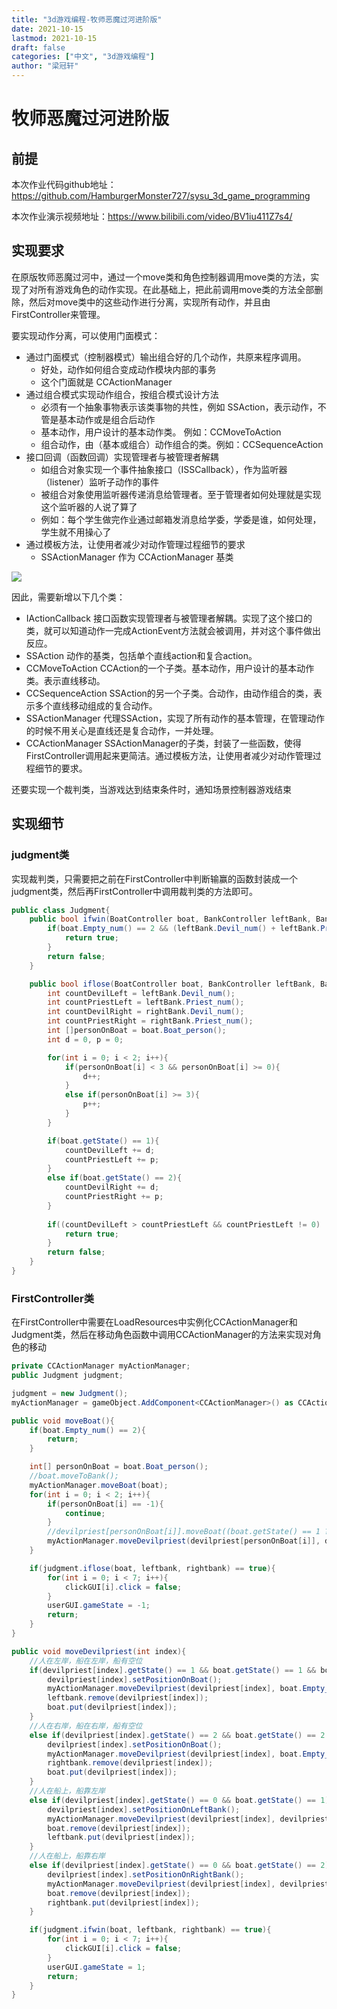 ```yaml
---
title: "3d游戏编程-牧师恶魔过河进阶版"
date: 2021-10-15
lastmod: 2021-10-15
draft: false
categories: ["中文", "3d游戏编程"]
author: "梁冠轩"
---
```


# 牧师恶魔过河进阶版

## 前提

本次作业代码github地址：https://github.com/HamburgerMonster727/sysu_3d_game_programming

本次作业演示视频地址：https://www.bilibili.com/video/BV1iu411Z7s4/

## 实现要求

在原版牧师恶魔过河中，通过一个move类和角色控制器调用move类的方法，实现了对所有游戏角色的动作实现。在此基础上，把此前调用move类的方法全部删除，然后对move类中的这些动作进行分离，实现所有动作，并且由FirstController来管理。

要实现动作分离，可以使用门面模式：

- 通过门面模式（控制器模式）输出组合好的几个动作，共原来程序调用。
  - 好处，动作如何组合变成动作模块内部的事务
  - 这个门面就是 CCActionManager
- 通过组合模式实现动作组合，按组合模式设计方法
  - 必须有一个抽象事物表示该类事物的共性，例如 SSAction，表示动作，不管是基本动作或是组合后动作
  - 基本动作，用户设计的基本动作类。 例如：CCMoveToAction
  - 组合动作，由（基本或组合）动作组合的类。例如：CCSequenceAction
- 接口回调（函数回调）实现管理者与被管理者解耦
  - 如组合对象实现一个事件抽象接口（ISSCallback），作为监听器（listener）监听子动作的事件
  - 被组合对象使用监听器传递消息给管理者。至于管理者如何处理就是实现这个监听器的人说了算了
  - 例如：每个学生做完作业通过邮箱发消息给学委，学委是谁，如何处理，学生就不用操心了
- 通过模板方法，让使用者减少对动作管理过程细节的要求
  - SSActionManager 作为 CCActionManager 基类

![](https://gitee.com/liangguanxuan/md_pictures/raw/master/three/2.png)

因此，需要新增以下几个类：

- IActionCallback
  接口函数实现管理者与被管理者解耦。实现了这个接口的类，就可以知道动作一完成ActionEvent方法就会被调用，并对这个事件做出反应。
- SSAction
  动作的基类，包括单个直线action和复合action。
- CCMoveToAction
  CCAction的一个子类。基本动作，用户设计的基本动作类。表示直线移动。
- CCSequenceAction
  SSAction的另一个子类。合动作，由动作组合的类，表示多个直线移动组成的复合动作。
- SSActionManager
  代理SSAction，实现了所有动作的基本管理，在管理动作的时候不用关心是直线还是复合动作，一并处理。
- CCActionManager
  SSActionManager的子类，封装了一些函数，使得FirstController调用起来更简洁。通过模板方法，让使用者减少对动作管理过程细节的要求。

还要实现一个裁判类，当游戏达到结束条件时，通知场景控制器游戏结束

## 实现细节

### judgment类

实现裁判类，只需要把之前在FirstController中判断输赢的函数封装成一个judgment类，然后再FirstController中调用裁判类的方法即可。

```c#
public class Judgment{
    public bool ifwin(BoatController boat, BankController leftBank, BankController rightBank){
        if(boat.Empty_num() == 2 && (leftBank.Devil_num() + leftBank.Priest_num() == 0) && (rightBank.Devil_num() + rightBank.Priest_num() == 6)){
            return true;
        }
        return false;
    }

    public bool iflose(BoatController boat, BankController leftBank, BankController rightBank){
        int countDevilLeft = leftBank.Devil_num();
        int countPriestLeft = leftBank.Priest_num();
        int countDevilRight = rightBank.Devil_num();
        int countPriestRight = rightBank.Priest_num();
        int []personOnBoat = boat.Boat_person();   
        int d = 0, p = 0;

        for(int i = 0; i < 2; i++){
            if(personOnBoat[i] < 3 && personOnBoat[i] >= 0){
                d++; 
            } 
            else if(personOnBoat[i] >= 3){
                p++;
            } 
        }

        if(boat.getState() == 1){
            countDevilLeft += d;
            countPriestLeft += p;
        }
        else if(boat.getState() == 2){
            countDevilRight += d;
            countPriestRight += p;
        }
        
        if((countDevilLeft > countPriestLeft && countPriestLeft != 0) || (countDevilRight > countPriestRight && countPriestRight != 0)){
            return true;
        }
        return false;
    }
}
```

### FirstController类

在FirstController中需要在LoadResources中实例化CCActionManager和Judgment类，然后在移动角色函数中调用CCActionManager的方法来实现对角色的移动

```C#
private CCActionManager myActionManager;
public Judgment judgment;

judgment = new Judgment();
myActionManager = gameObject.AddComponent<CCActionManager>() as CCActionManager;

public void moveBoat(){
    if(boat.Empty_num() == 2){
        return;       
    }

    int[] personOnBoat = boat.Boat_person();  
    //boat.moveToBank();
    myActionManager.moveBoat(boat);
    for(int i = 0; i < 2; i++){
        if(personOnBoat[i] == -1){
            continue;
        }
        //devilpriest[personOnBoat[i]].moveBoat((boat.getState() == 1 ? 2 : 1), i);   
        myActionManager.moveDevilpriest(devilpriest[personOnBoat[i]], devilpriest[personOnBoat[i]].getDestinationOnBoat((boat.getState() == 1 ? 2 : 1), i));
    }

    if(judgment.iflose(boat, leftbank, rightbank) == true){
        for(int i = 0; i < 7; i++){
            clickGUI[i].click = false;
        }
        userGUI.gameState = -1;
        return;
    }
}

public void moveDevilpriest(int index){
    //人在左岸，船在左岸，船有空位
    if(devilpriest[index].getState() == 1 && boat.getState() == 1 && boat.Empty_num() > 0){   
        devilpriest[index].setPositionOnBoat();
        myActionManager.moveDevilpriest(devilpriest[index], boat.Empty_Position());  
        leftbank.remove(devilpriest[index]);
        boat.put(devilpriest[index]);
    }
    //人在右岸，船在右岸，船有空位
    else if(devilpriest[index].getState() == 2 && boat.getState() == 2 && boat.Empty_num() > 0){   
        devilpriest[index].setPositionOnBoat();
        myActionManager.moveDevilpriest(devilpriest[index], boat.Empty_Position());
        rightbank.remove(devilpriest[index]);
        boat.put(devilpriest[index]);
    }
    //人在船上，船靠左岸
    else if(devilpriest[index].getState() == 0 && boat.getState() == 1){       
        devilpriest[index].setPositionOnLeftBank();
        myActionManager.moveDevilpriest(devilpriest[index], devilpriest[index].getPosOnLeftBank());  
        boat.remove(devilpriest[index]);
        leftbank.put(devilpriest[index]);
    }
    //人在船上，船靠右岸
    else if(devilpriest[index].getState() == 0 && boat.getState() == 2){       
        devilpriest[index].setPositionOnRightBank();
        myActionManager.moveDevilpriest(devilpriest[index], devilpriest[index].getPosOnRightBank()); 
        boat.remove(devilpriest[index]);
        rightbank.put(devilpriest[index]);
    }

    if(judgment.ifwin(boat, leftbank, rightbank) == true){
        for(int i = 0; i < 7; i++){
            clickGUI[i].click = false;
        }
        userGUI.gameState = 1;
        return;
    }
}
```

